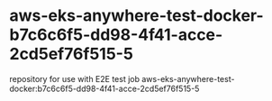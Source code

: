 # aws-eks-anywhere-test-docker-b7c6c6f5-dd98-4f41-acce-2cd5ef76f515-5
repository for use with E2E test job aws-eks-anywhere-test-docker:b7c6c6f5-dd98-4f41-acce-2cd5ef76f515-5
